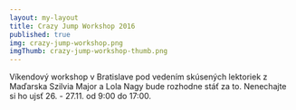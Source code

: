 ```yaml
---
layout: my-layout
title: Crazy Jump Workshop 2016
published: true
img: crazy-jump-workshop.png
imgThumb: crazy-jump-workshop-thumb.png
---
```


Víkendový workshop v Bratislave pod vedením skúsených lektoriek z Maďarska Szilvia Major a Lola Nagy bude rozhodne stáť za to. Nenechajte si ho ujsť 26. - 27.11. od 9:00 do 17:00.

<!--more-->

